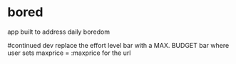 # bored
app built to address daily boredom

#continued dev 
 replace the effort level bar with a MAX. BUDGET bar where user sets maxprice = :maxprice for the url
